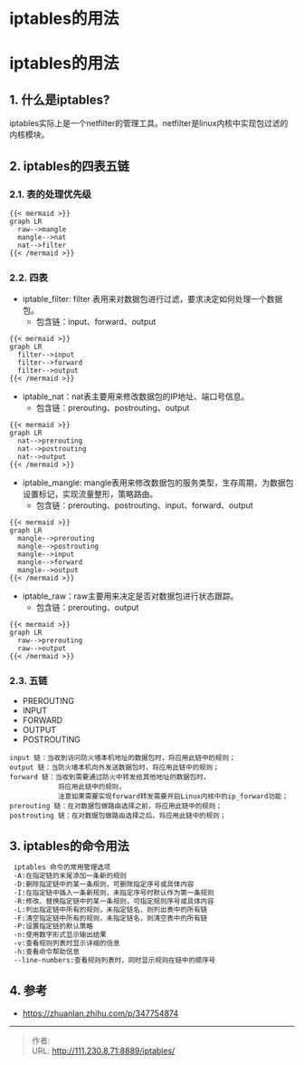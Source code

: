 # iptables的用法


<!--more-->
# iptables的用法
## 1. 什么是iptables?
iptables实际上是一个netfilter的管理工具。netfilter是linux内核中实现包过滤的内核模块。

## 2. iptables的四表五链
### 2.1. 表的处理优先级
```
{{< mermaid >}}
graph LR
  raw-->mangle
  mangle-->nat
  nat-->filter
{{< /mermaid >}}
```

### 2.2. 四表
- iptable_filter: filter 表用来对数据包进行过滤，要求决定如何处理一个数据包。
  - 包含链：input、forward、output
```
{{< mermaid >}}
graph LR
  filter-->input
  filter-->forward
  filter-->output
{{< /mermaid >}}
```

- iptable_nat：nat表主要用来修改数据包的IP地址、端口号信息。
  - 包含链：prerouting、postrouting、output
```
{{< mermaid >}}
graph LR
  nat-->prerouting
  nat-->postrouting
  nat-->output
{{< /mermaid >}}
```


- iptable_mangle: mangle表用来修改数据包的服务类型，生存周期，为数据包设置标记，实现流量整形，策略路由。
  - 包含链：prerouting、postrouting、input、forward、output
```
{{< mermaid >}}
graph LR
  mangle-->prerouting
  mangle-->postrouting
  mangle-->input
  mangle-->forward
  mangle-->output
{{< /mermaid >}}
```
- iptable_raw：raw主要用来决定是否对数据包进行状态跟踪。
  - 包含链：prerouting、output
```
{{< mermaid >}}
graph LR
  raw-->prerouting
  raw-->output
{{< /mermaid >}}
```


### 2.3. 五链
- PREROUTING
- INPUT
- FORWARD
- OUTPUT
- POSTROUTING
```
input 链：当收到访问防火墙本机地址的数据包时，将应用此链中的规则；
output 链：当防火墙本机向外发送数据包时，将应用此链中的规则；
forward 链：当收到需要通过防火中转发给其他地址的数据包时，
            将应用此链中的规则，
            注意如果需要实现forward转发需要开启Linux内核中的ip_forward功能；
prerouting 链：在对数据包做路由选择之前，将应用此链中的规则；
postrouting 链：在对数据包做路由选择之后，将应用此链中的规则；
```

## 3. iptables的命令用法
```bash
 iptables 命令的常用管理选项
 -A:在指定链的末尾添加一条新的规则
 -D:删除指定链中的某一条规则，可删除指定序号或具体内容
 -I:在指定链中插入一条新规则，未指定序号时默认作为第一条规则
 -R:修改、替换指定链中的某一条规则，可指定规则序号或具体内容
 -L:列出指定链中所有的规则，未指定链名，则列出表中的所有链
 -F:清空指定链中所有的规则，未指定链名，则清空表中的所有链
 -P:设置指定链的默认策略
 -n:使用数字形式显示输出结果
 -v:查看规则列表时显示详细的信息
 -h:查看命令帮助信息
 --line-numbers:查看规则列表时，同时显示规则在链中的顺序号
```

## 4. 参考
- https://zhuanlan.zhihu.com/p/347754874


---

> 作者:   
> URL: http://111.230.8.71:8889/iptables/  

